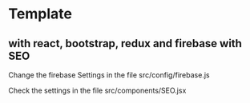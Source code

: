 # Template
## with react, bootstrap, redux and firebase with SEO

Change the firebase Settings in the file src/config/firebase.js

Check the settings in the file src/components/SEO.jsx
